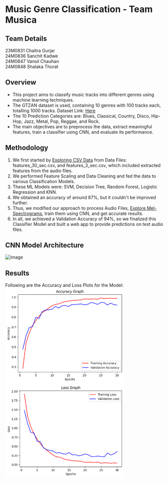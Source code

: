 # Music Genre Classification - Team Musica

## Team Details
23M0831 Chaitra Gurjar <br>
24M0836 Sanchit Kadwe<br>
24M0847 Vansil Chauhan <br>
24M0848 Shalaka Thorat

## Overview
<ul>
<li>This project aims to classify music tracks into different genres using machine learning techniques.</li>
<li>The GTZAN dataset is used, containing 10 genres with 100 tracks each, totalling 1000 tracks.
Dataset Link: <a href="https://www.kaggle.com/datasets/andradaolteanu/gtzan-dataset-music-genre-classification">Here</a></li>
<li>The 10 Prediction Categories are: Blues, Classical, Country, Disco, Hip-Hop, Jazz, Metal, Pop, Reggae, and Rock.</li>
<li>The main objectives are to preprocess the data, extract meaningful features, train a classifier using CNN, and evaluate its performance.</li>
</ul>

## Methodology
1) We first started by <a href="https://github.com/sanchitkadwe/fml-project/tree/main/Exploring%20CSV%20Data">Exploring CSV Data</a> from Data Files: features_30_sec.csv, and features_3_sec.csv, which included extracted features from the audio files.
2) We performed Feature Scaling and Data Cleaning and fed the data to various Classification Models.
3) These ML Models were: SVM, Decision Tree, Random Forest, Logistic Regression and KNN.
4) We obtained an accuracy of around 87%, but it couldn't be improved further.
5) Thus, we modified our approach to process Audio Files, <a href="https://github.com/sanchitkadwe/fml-project/tree/main/Exploring%20Mel-Spectrograms">Explore Mel-Spectrograms</a>, train them using CNN, and get accurate results.
6) In all, we achieved a Validation Accuracy of 94%, so we finalized this Classifier Model and built a web app to provide predictions on test audio files.


## CNN Model Architecture
<img width="377" alt="image" src="https://github.com/user-attachments/assets/dd9ec0c7-29b0-49f2-b25e-fb63d91a7303">

## Results
Following are the Accuracy and Loss Plots for the Model:
<img width="377" alt="image" src="https://github.com/sanchitkadwe/fml-project/blob/main/Output%20Graphs/Accuracy%20Graph.png"><br>
<img width="377" alt="image" src="https://github.com/sanchitkadwe/fml-project/blob/main/Output%20Graphs/Loss%20Graph.png">
